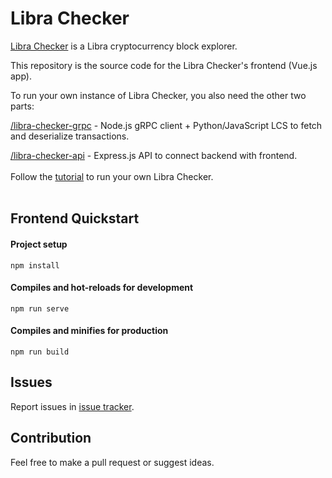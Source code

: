 # Libra Checker

[Libra Checker](https://librachecker.com) is a Libra cryptocurrency block explorer.

This repository is the source code for the Libra Checker's frontend (Vue.js app).

To run your own instance of Libra Checker, you also need the other two parts:

[/libra-checker-grpc](https://github.com/librastartup/libra-checker-grpc) - Node.js gRPC client + Python/JavaScript LCS to fetch and deserialize transactions.

[/libra-checker-api](https://github.com/librastartup/libra-checker-api) - Express.js API to connect backend with frontend.
<br>
<br>
Follow the [tutorial](https://librastartup.com/blog/tutorial-how-to-create-block-explorer-for-libra-cryptocurrency-part-1-the-backend/) to run your own Libra Checker.
<br>
<br>
## Frontend Quickstart

#### Project setup
```
npm install
```

#### Compiles and hot-reloads for development
```
npm run serve
```

#### Compiles and minifies for production
```
npm run build
```

## Issues

Report issues in [issue tracker](https://github.com/giekaton/libra-checker/issues).

## Contribution

Feel free to make a pull request or suggest ideas.
